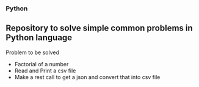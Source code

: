 ### Python
Repository to solve simple common problems in Python language
---
Problem to be solved
*  Factorial of a number 
* Read and Print a csv file 
* Make a rest call to get a json and convert that into csv file
